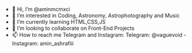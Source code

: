 - 👋 Hi, I’m @aminmcmxci
- 👀 I’m interested in Coding, Astronomy, Astrophotography and Music
- 🌱 I’m currently learning HTML,CSS,JS
- 💞️ I’m looking to collaborate on Front-End Projects
- 📫 How to reach me Telegram and Instagram: Telegram: @vaguevoid - Instagram: amin_ashrafiii

<!---
aminmcmxci/aminmcmxci is a ✨ special ✨ repository because its `README.md` (this file) appears on your GitHub profile.
You can click the Preview link to take a look at your changes.
--->
